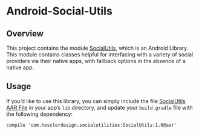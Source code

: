 # Android-Social-Utils

## Overview
This project contains the module [SocialUtils](SocialUtils), which is an Android Library. This module contains classes helpful for interfacing with a variety of social providers via their native apps, with fallback options in the absence of a native app.

## Usage
If you’d like to use this library, you can simply include the file [SocialUtils AAR File](SocialUtils-1.0.aar) in your app’s `lib` directory, and update your `build.gradle` file with the following dependency:

`compile 'com.hesslerdesign.socialutilities:SocialUtils:1.0@aar'`
